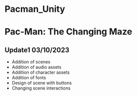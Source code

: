 # Pacman_Unity
# Pac-Man: The Changing Maze
## Update1 03/10/2023
- Addition of scenes
- Addition of audio assets
- Addition of character assets
- Addition of fonts
- Design of scene with buttons
- Changing scene interactions
